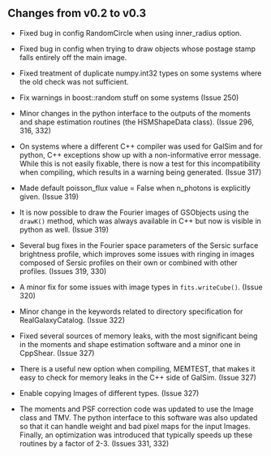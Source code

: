 Changes from v0.2 to v0.3
-------------------------

* Fixed bug in config RandomCircle when using inner_radius option.

* Fixed bug in config when trying to draw objects whose postage stamp falls entirely off the 
  main image.

* Fixed treatment of duplicate numpy.int32 types on some systems where the old check was not
  sufficient.

* Fix warnings in boost::random stuff on some systems (Issue 250)

* Minor changes in the python interface to the outputs of the moments and shape estimation routines
  (the HSMShapeData class).  (Issue 296, 316, 332)

* On systems where a different C++ compiler was used for GalSim and for python, C++ exceptions show
  up with a non-informative error message.  While this is not easily fixable, there is now a test
  for this incompatibility when compiling, which results in a warning being generated.
  (Issue 317)

* Made default poisson_flux value = False when n_photons is explicitly given.  (Issue 319)

* It is now possible to draw the Fourier images of GSObjects using the `drawK()` method, which was
  always available in C++ but now is visible in python as well. (Issue 319)

* Several bug fixes in the Fourier space parameters of the Sersic surface brightness profile, which
  improves some issues with ringing in images composed of Sersic profiles on their own or combined
  with other profiles. (Issues 319, 330)

* A minor fix for some issues with image types in `fits.writeCube()`. (Issue 320)

* Minor change in the keywords related to directory specification for RealGalaxyCatalog.
  (Issue 322)

* Fixed several sources of memory leaks, with the most significant being in the moments and shape
  estimation software and a minor one in CppShear. (Issue 327)

* There is a useful new option when compiling, MEMTEST, that makes it easy to check for memory
  leaks in the C++ side of GalSim. (Issue 327)

* Enable copying Images of different types. (Issue 327)

* The moments and PSF correction code was updated to use the Image class and TMV. The python
  interface to this software was also updated so that it can handle weight and bad pixel maps for
  the input Images.  Finally, an optimization was introduced that typically speeds up these routines
  by a factor of 2-3.  (Issues 331, 332)
